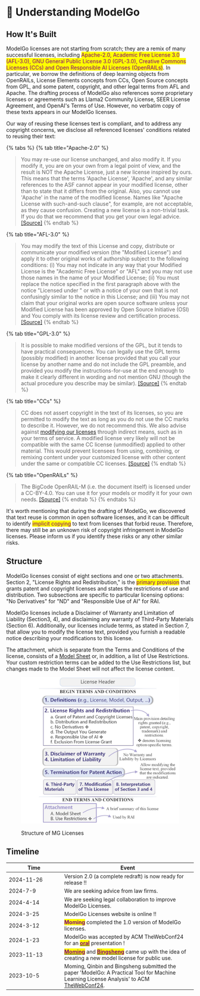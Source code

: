 # 📖 Understanding ModelGo

## How It's Built

ModelGo licenses are not starting from scratch; they are a remix of many successful licenses, including <mark style="color:purple;">Apache-2.0, Academic Free License 3.0 (AFL-3.0), GNU General Public License 3.0 (GPL-3.0), Creative Commons Licenses (CCs) and Open Responsible AI Licenses (OpenRAILs)</mark>. In particular, we borrow the definitions of deep learning objects from OpenRAILs, License Elements concepts from CCs, Open Source concepts from GPL, and some patent, copyright, and other legal terms from AFL and Apache. The drafting process of ModelGo also references some proprietary licenses or agreements such as Llama2 Community License, SEER License Agreement, and OpenAI's Terms of Use. However, no verbatim copy of these texts appears in our ModelGo licenses.

Our way of reusing these licenses text is compliant, and to address any copyright concerns, we disclose all referenced licenses' conditions related to reusing their text:

{% tabs %}
{% tab title="Apache-2.0" %}
> You may re-use our license unchanged, and also modify it. If you modify it, you are on your own from a legal point of view, and the result is NOT the Apache License, just a new license inspired by ours. This means that the terms 'Apache License', 'Apache', and any similar references to the ASF cannot appear in your modified license, other than to state that it differs from the original. Also, you cannot use 'Apache' in the name of the modified license. Names like "Apache License with such-and-such clause", for example, are not acceptable, as they cause confusion. Creating a new license is a non-trivial task. If you do that we recommend that you get your own legal advice. [\[Source\]](https://www.apache.org/foundation/license-faq.html#mod-license)
{% endtab %}

{% tab title="AFL-3.0" %}
> You may modify the text of this License and copy, distribute or communicate your modified version (the "Modified License") and apply it to other original works of authorship subject to the following conditions: (i) You may not indicate in any way that your Modified License is the "Academic Free License" or "AFL" and you may not use those names in the name of your Modified License; (ii) You must replace the notice specified in the first paragraph above with the notice "Licensed under " or with a notice of your own that is not confusingly similar to the notice in this License; and (iii) You may not claim that your original works are open source software unless your Modified License has been approved by Open Source Initiative (OSI) and You comply with its license review and certification process. [\[Source\]](https://opensource.org/license/afl-3-0-php)
{% endtab %}

{% tab title="GPL-3.0" %}
> It is possible to make modified versions of the GPL, but it tends to have practical consequences. You can legally use the GPL terms (possibly modified) in another license provided that you call your license by another name and do not include the GPL preamble, and provided you modify the instructions-for-use at the end enough to make it clearly different in wording and not mention GNU (though the actual procedure you describe may be similar). [\[Source\]](https://www.gnu.org/licenses/gpl-faq.en.html#ModifyGPL)
{% endtab %}

{% tab title="CCs" %}
> CC does not assert copyright in the text of its licenses, so you are permitted to modify the text as long as you do not use the CC marks to describe it. However, we do not recommend this. We also advise against [modifying our licenses](https://wiki.creativecommons.org/wiki/Modifying_the_CC_licenses) through indirect means, such as in your terms of service. A modified license very likely will not be compatible with the same CC license (unmodified) applied to other material. This would prevent licensees from using, combining, or remixing content under your customized license with other content under the same or compatible CC licenses. [\[Source\]](https://creativecommons.org/faq/#can-i-change-the-license-terms-or-conditions)
{% endtab %}

{% tab title="OpenRAILs" %}
> The BigCode OpenRAIL-M (i.e. the document itself) is licensed under a CC-BY-4.0. You can use it for your models or modify it for your own needs. [\[Source\]](https://www.bigcode-project.org/docs/pages/bigcode-openrail/#can-i-use-the-license-agreement-for-my-own-models)
{% endtab %}
{% endtabs %}

It's worth mentioning that during the drafting of ModelGo, we discovered that text reuse is common in open software licenses, and it can be difficult to identify <mark style="color:purple;">implicit copying</mark> to text from licenses that forbid reuse. Therefore, there may still be an unknown risk of copyright infringement in ModelGo licenses. Please inform us if you identify these risks or any other similar risks.

## Structure

ModelGo licenses consist of eight sections and one or two attachments. Section 2, "License Rights and Redistribution," is the <mark style="color:purple;">primary provision</mark> that grants patent and copyright licenses and states the restrictions of use and distribution. Two subsections are specific to particular licensing options: "No Derivatives" for "ND" and "Responsible Use of AI" for RAI.

ModelGo licenses include a Disclaimer of Warranty and Limitation of Liability (Section3, 4), and disclaiming any warranty of Third-Party Materials (Section 6). Additionally, our licenses include terms, as  stated in Section 7, that allow you to modify the license text, provided you furnish a readable notice describing your modifications to this license.&#x20;

The attachment, which is separate from the Terms and Conditions of the license, consists of a [Model Sheet](../get-started/how-to-choose.md#with-the-help-of-modelsheet) or, in addition, a list of Use Restrictions. Your custom restriction terms can be added to the Use Restrictions list, but changes made to the Model Sheet will not affect the license content.

<figure><img src="../.gitbook/assets/structure.jpg" alt=""><figcaption><p>Structure of MG Licenses</p></figcaption></figure>

## Timeline



<table><thead><tr><th width="135">Time</th><th>Event</th></tr></thead><tbody><tr><td>2024-11-26</td><td>Version 2.0 (a complete redraft) is now ready for release !!</td></tr><tr><td>2024-7-9</td><td>We are seeking advice from law firms.</td></tr><tr><td>2024-4-14</td><td>We are seeking legal collaboration to improve ModelGo Licenses.</td></tr><tr><td>2024-3-25</td><td>ModelGo Licenses website is online !!</td></tr><tr><td>2024-3-12</td><td><mark style="color:purple;"><strong>Moming</strong></mark> completed the 1.0 version of ModelGo licenses.</td></tr><tr><td>2024-1-23</td><td>ModelGo was accepted by ACM TheWebConf24 for an <a href="https://dl.acm.org/doi/abs/10.1145/3589334.3645520"><mark style="color:purple;"><strong>oral</strong></mark></a> presentation !</td></tr><tr><td>2023-11-13</td><td><a href="https://scholar.google.com/citations?user=vEWocfwAAAAJ"><mark style="color:purple;"><strong>Moming</strong></mark></a> and <a href="https://scholar.google.com/citations?user=RogYLKYAAAAJ"><mark style="color:purple;"><strong>Bingsheng</strong></mark></a> came up with the idea of creating a new model license for public use.</td></tr><tr><td>2023-10-5</td><td>Moming, Qinbin and Bingsheng submitted the paper 'ModelGo: A Practical Tool for Machine Learning License Analysis' to ACM <a href="https://www2024.thewebconf.org">TheWebConf24</a>.</td></tr></tbody></table>

